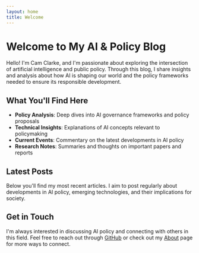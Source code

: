 ```yaml
---
layout: home
title: Welcome
---
```


# Welcome to My AI & Policy Blog

Hello! I'm Cam Clarke, and I'm passionate about exploring the intersection of artificial intelligence and public policy. Through this blog, I share insights and analysis about how AI is shaping our world and the policy frameworks needed to ensure its responsible development.

## What You'll Find Here

- **Policy Analysis**: Deep dives into AI governance frameworks and policy proposals
- **Technical Insights**: Explanations of AI concepts relevant to policymaking
- **Current Events**: Commentary on the latest developments in AI policy
- **Research Notes**: Summaries and thoughts on important papers and reports

## Latest Posts

Below you'll find my most recent articles. I aim to post regularly about developments in AI policy, emerging technologies, and their implications for society.

## Get in Touch

I'm always interested in discussing AI policy and connecting with others in this field. Feel free to reach out through [GitHub](https://github.com/camclarke11) or check out my [About](/about) page for more ways to connect. 